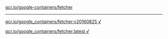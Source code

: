 [gcr.io/google-containers/fetcher](https://hub.docker.com/r/abcz/fetcher/tags/) 

----
[gcr.io/google_containers/fetcher:v20160825 √](https://hub.docker.com/r/abcz/fetcher/tags/)

[gcr.io/google_containers/fetcher:latest √](https://hub.docker.com/r/abcz/fetcher/tags/)


